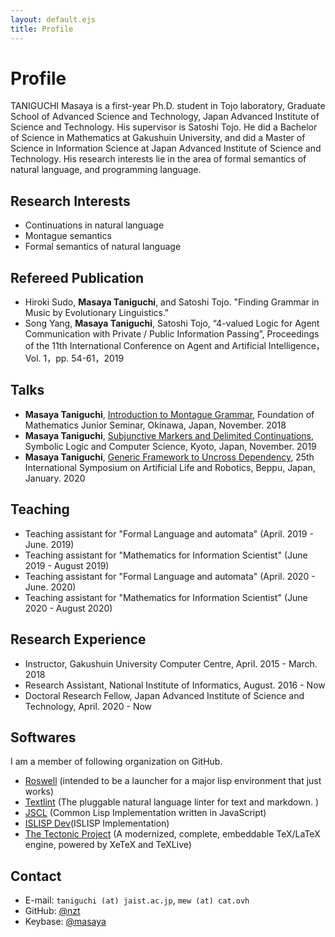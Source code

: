 ```yaml
---
layout: default.ejs
title: Profile
---
```


# Profile

TANIGUCHI Masaya is a first-year Ph.D. student  in Tojo  laboratory, Graduate School of Advanced Science and Technology, Japan Advanced Institute of Science and Technology. His supervisor is Satoshi Tojo. He did a Bachelor of Science in Mathematics at Gakushuin University, and did a Master of Science in Information Science at Japan Advanced Institute of Science and Technology. His research interests lie in the area of formal semantics of natural language, and programming language.

## Research Interests

- Continuations in natural language
- Montague semantics
- Formal semantics of natural language

## Refereed Publication

- Hiroki Sudo, **Masaya Taniguchi**, and Satoshi Tojo. "Finding Grammar in Music by Evolutionary Linguistics."
- Song Yang, **Masaya Taniguchi**, Satoshi Tojo, “4-valued Logic for Agent Communication with Private / Public Information Passing”, Proceedings of the 11th International Conference on Agent and Artificial Intelligence，Vol. 1，pp. 54-61，2019

## Talks

- **Masaya Taniguchi**, [Introduction to Montague Grammar](https://masaya.keybase.pub/wakate2018.pdf), Foundation of Mathematics Junior Seminar, Okinawa, Japan, November. 2018
- **Masaya Taniguchi**, [Subjunctive Markers and Delimited Continuations](https://masaya.keybase.pub/slacs2019.pdf), Symbolic Logic and Computer Science, Kyoto, Japan, November. 2019
- **Masaya Taniguchi**, [Generic Framework to Uncross Dependency](https://masaya.keybase.pub/arob2020.pdf), 25th International Symposium on Artificial Life and Robotics, Beppu, Japan, January. 2020

## Teaching

- Teaching assistant for "Formal Language and automata" (April. 2019 - June. 2019) 
- Teaching assistant for "Mathematics for Information Scientist" (June 2019 - August 2019)
- Teaching assistant for "Formal Language and automata" (April. 2020 - June. 2020) 
- Teaching assistant for "Mathematics for Information Scientist" (June 2020 - August 2020)

## Research Experience

- Instructor, Gakushuin University Computer Centre, April. 2015 - March. 2018
- Research Assistant, National Institute of Informatics, August. 2016 - Now
- Doctoral Research Fellow, Japan Advanced Institute of Science and Technology, April. 2020 - Now

## Softwares

I am a member of following organization on GitHub.

- [Roswell](https://github.com/roswell) (intended to be a launcher for a major lisp environment that just works)
- [Textlint](https://github.com/textlint) (The pluggable natural language linter for text and markdown. )
- [JSCL](https://github.com/jscl-project) (Common Lisp Implementation written in JavaScript)
- [ISLISP Dev](https://github.com/islisp-dev)(ISLISP Implementation)
- [The Tectonic Project](https://github.com/tectonic-typesetting) (A modernized, complete, embeddable TeX/LaTeX engine, powered by XeTeX and TeXLive)

## Contact

- E-mail: `taniguchi (at) jaist.ac.jp`, `mew (at) cat.ovh`
- GitHub: [@nzt](https://github.com/nzt)
- Keybase: [@masaya](https://keybase.com/masaya)


